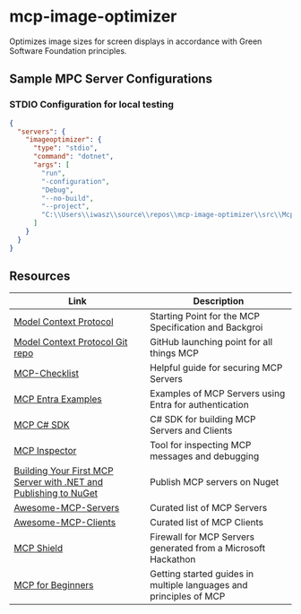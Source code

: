 # mcp-image-optimizer
Optimizes image sizes for screen displays in accordance with Green Software Foundation principles.



## Sample MPC Server Configurations


### STDIO Configuration for local testing

``` json
{
  "servers": {
    "imageoptimizer": {
      "type": "stdio",
      "command": "dotnet",
      "args": [
        "run",
        "-configuration",
        "Debug",
        "--no-build",
        "--project",
        "C:\\Users\\iwasz\\source\\repos\\mcp-image-optimizer\\src\\Mcp.ImageOptimizer.Stdio\\Mcp.ImageOptimizer.Stdio.csproj"
      ]
    }
  }
}
```

## Resources

| Link | Description |
|---|---|
| [Model Context Protocol](https://modelcontextprotocol.org) | Starting Point for the MCP Specification and Backgroi |
| [Model Context Protocol Git repo](https://github.com/modelcontextprotocol) | GitHub launching point for all things MCP |
| [MCP-Checklist](https://github.com/MCP-Manager/MCP-Checklists) | Helpful guide for securing MCP Servers |
| [MCP Entra Examples](https://github.com/Azure-Samples/mcp-auth-servers?tab=readme-ov-file) | Examples of MCP Servers using Entra for authentication |
| [MCP C# SDK](https://github.com/modelcontextprotocol/csharp-sdk) | C# SDK for building MCP Servers and Clients |
| [MCP Inspector](https://github.com/modelcontextprotocol/inspector) | Tool for inspecting MCP messages and debugging |
| [Building Your First MCP Server with .NET and Publishing to NuGet](https://devblogs.microsoft.com/dotnet/mcp-server-dotnet-nuget-quickstart/) | Publish MCP servers on Nuget |
| [Awesome-MCP-Servers](https://github.com/punkpeye/awesome-mcp-servers) | Curated list of MCP Servers |
| [Awesome-MCP-Clients](https://github.com/punkpeye/awesome-mcp-clients) | Curated list of MCP Clients |
| [MCP Shield](https://github.com/Jitha-afk/MCPShield) | Firewall for MCP Servers generated from a Microsoft Hackathon |
| [MCP for Beginners](https://github.com/microsoft/mcp-for-beginners) | Getting started guides in multiple languages and principles of MCP |
